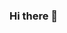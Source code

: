 



### Hi there 👋

<!--
**songyunbae/songyunbae** is a ✨ _special_ ✨ repository because its `README.md` (this file) appears on your GitHub profile.

Here are some ideas to get you started:

- 🔭 I’m currently working on ...
- 🌱 I’m currently learning ...
- 👯 I’m looking to collaborate on ...
- 🤔 I’m looking for help with ...
- 💬 Ask me about ...
- 📫 How to reach me: ...
- 😄 Pronouns: ...
  - ⚡ Fun fact: ...
  -  





​                                  	          							<img src="https://img.shields.io/badge/Python-3776AB?style=flat-square&logo=python&logoColor=white"/><img src="https://img.shields.io/badge/HTML5-E34F26?style=flat-square&logo=html5&logoColor=white"/>

​	
